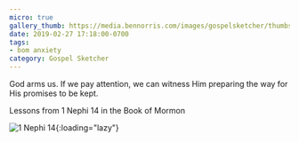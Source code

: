 ```yaml
---
micro: true
gallery_thumb: https://media.bennorris.com/images/gospelsketcher/thumbs/1-nephi-14.jpg
date: 2019-02-27 17:18:00-0700
tags:
- bom anxiety
category: Gospel Sketcher
---
```


God arms us. If we pay attention, we can witness Him preparing the way for His promises to be kept.

Lessons from 1 Nephi 14 in the Book of Mormon

![1 Nephi 14](https://media.bennorris.com/images/gospelsketcher/bom-anxiety-study/1-nephi-14.jpg){:loading="lazy"}